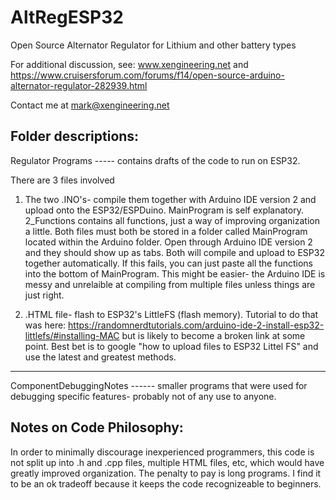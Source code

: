# AltRegESP32
Open Source Alternator Regulator for Lithium and other battery types

For additional discussion, see:
www.xengineering.net
and
https://www.cruisersforum.com/forums/f14/open-source-arduino-alternator-regulator-282939.html

Contact me at mark@xengineering.net 

Folder descriptions:
--------------------------------------------------------------------------
Regulator Programs ----- contains drafts of the code to run on ESP32.  

There are 3 files involved

1) The two .INO's- compile them together with Arduino IDE version 2 and upload onto the ESP32/ESPDuino.  MainProgram is self explanatory.  2_Functions contains all functions, just a way of improving organization a little.   Both files must both be stored in a folder called MainProgram located within the Arduino folder.  Open through Arduino IDE version 2 and they should show up as tabs.  Both will compile and upload to ESP32 together automatically.   If this fails, you can just paste all the functions into the bottom of MainProgram.  This might be easier- the Arduino IDE is messy and unrelaible at compiling from multiple files unless things are just right.

2) .HTML file- flash to ESP32's LittleFS (flash memory).  Tutorial to do that was here: https://randomnerdtutorials.com/arduino-ide-2-install-esp32-littlefs/#installing-MAC  but is likely to become a broken link at some point.  Best bet is to google "how to upload files to ESP32 Littel FS" and use the latest and greatest methods.

---------------------------------------------------------------------------
ComponentDebuggingNotes ------  smaller programs that were used for debugging specific features- probably not of any use to anyone.


Notes on Code Philosophy:
--------------------------------------------------------------------------
In order to minimally discourage inexperienced programmers, this code is not split up into .h and .cpp files, multiple HTML files, etc, which would have greatly improved organization.  The penalty to pay is long programs.  I find it to be an ok tradeoff because it keeps the code recognizeable to beginners. 
